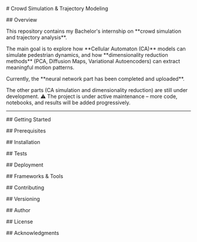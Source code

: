 \# Crowd Simulation \& Trajectory Modeling



\## Overview

This repository contains my Bachelor's internship on \*\*crowd simulation and trajectory analysis\*\*.  

The main goal is to explore how \*\*Cellular Automaton (CA)\*\* models can simulate pedestrian dynamics, and how \*\*dimensionality reduction methods\*\* (PCA, Diffusion Maps, Variational Autoencoders) can extract meaningful motion patterns.  



Currently, the \*\*neural network part has been completed and uploaded\*\*.  

The other parts (CA simulation and dimensionality reduction) are still under development.  ⚠️ The project is under active maintenance – more code, notebooks, and results will be added progressively.  



---



\## Getting Started



\## Prerequisites



\## Installation



\## Tests



\## Deployment



\## Frameworks \& Tools



\## Contributing



\## Versioning



\## Author



\## License



\## Acknowledgments



